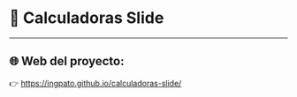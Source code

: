 # 🧮 Calculadoras Slide

---

## 🌐 Web del proyecto: 
👉 https://ingpato.github.io/calculadoras-slide/
